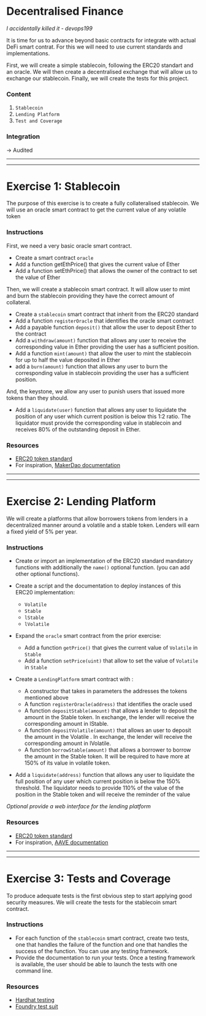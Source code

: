 # Decentralised Finance

_I accidentally killed it - devops199_

It is time for us to advance beyond basic contracts for integrate with actual DeFi smart contrat. For this we will need to use current standards and implementations.

First, we will create a simple stablecoin, following the ERC20 standart and an oracle. We will then create a decentralised exchange that will allow us to exchange our stablecoin. Finally, we will create the tests for this project.

### **Content**

1. `Stablecoin`
2. `Lending Platform`
3. `Test and Coverage`

### Integration

-> Audited

---

---

# Exercise 1: Stablecoin

The purpose of this exercise is to create a fully collateralised stablecoin. We will use an oracle smart contract to get the current value of any volatile token

### Instructions

First, we need a very basic oracle smart contract.

- Create a smart contract `oracle`
- Add a function getEthPrice() that gives the current value of Ether
- Add a function setEthPrice() that allows the owner of the contract to set the value of Ether

Then, we will create a stablecoin smart contract. It will allow user to mint and burn the stablecoin providing they have the correct amount of collateral.

- Create a `stablecoin` smart contract that inherit from the ERC20 standard
- Add a function `registerOracle` that identifies the oracle smart contract
- Add a payable function `deposit()` that allow the user to deposit Ether to the contract
- Add a `withdraw(amount)` function that allows any user to receive the corresponding value in Ether providing the user has a sufficient position.
- Add a function `mint(amount)` that allow the user to mint the stablecoin for up to half the value deposited in Ether
- add a `burn(amount)` function that allows any user to burn the corresponding value in stablecoin providing the user has a sufficient position.

And, the keystone, we allow any user to punish users that issued more tokens than they should.

- Add a `liquidate(user)` function that allows any user to liquidate the position of any user which current position is below this 1:2 ratio. The liquidator must provide the corresponding value in stablecoin and receives 80% of the outstanding deposit in Ether.

### Resources

- [ERC20 token standard](https://ethereum.org/en/developers/docs/standards/tokens/erc-20/)
- For inspiration, [MakerDao documentation](https://docs.makerdao.com/)

---

---

# Exercise 2: Lending Platform

We will create a platforms that allow borrowers tokens from lenders in a decentralized manner around a volatile and a stable token. Lenders will earn a fixed yield of 5% per year.

### Instructions

- Create or import an implementation of the ERC20 standard mandatory functions with additionally the `name()` optional function. (you can add other optional functions).
- Create a script and the documentation to deploy instances of this ERC20 implementation:

  - `Volatile`
  - `Stable`
  - `lStable`
  - `lVolatile`

- Expand the `oracle` smart contract from the prior exercise:

  - Add a function `getPrice()` that gives the current value of `Volatile` in `Stable`
  - Add a function `setPrice(uint)` that allow to set the value of `Volatile` in `Stable`

- Create a `LendingPlatform` smart contract with :
  - A constructor that takes in parameters the addresses the tokens mentioned above
  - A function `registerOracle(address)` that identifies the oracle used
  - A function `depositStable(amount)` that allows a lender to deposit the amount in the Stable token. In exchange, the lender will receive the corresponding amount in lStable.
  - A function `depositVolatile(amount)` that allows an user to deposit the amount in the Volatile . In exchange, the lender will receive the corresponding amount in lVolatile.
  - A function `borrowStable(amount)` that allows a borrower to borrow the amount in the Stable token. It will be required to have more at 150% of its value in volatile token.
- Add a `liquidate(address)` function that allows any user to liquidate the full position of any user which current position is below the 150% threshold. The liquidator needs to provide 110% of the value of the position in the Stable token and will receive the reminder of the value

_Optional provide a web interface for the lending platform_

### Resources

- [ERC20 token standard](https://ethereum.org/en/developers/docs/standards/tokens/erc-20/)
- For inspiration, [AAVE documentation](https://docs.aave.com/hub/)

---

---

# Exercise 3: Tests and Coverage

To produce adequate tests is the first obvious step to start applying good security measures. We will create the tests for the stablecoin smart contract.

### Instructions

- For each function of the `stablecoin` smart contract, create two tests, one that handles the failure of the function and one that handles the success of the function. You can use any testing framework.
- Provide the documentation to run your tests. Once a testing framework is available, the user should be able to launch the tests with one command line.

### Resources

- [Hardhat testing](https://hardhat.org/tutorial/testing-contracts)
- [Foundry test suit](https://book.getfoundry.sh/forge/tests)
